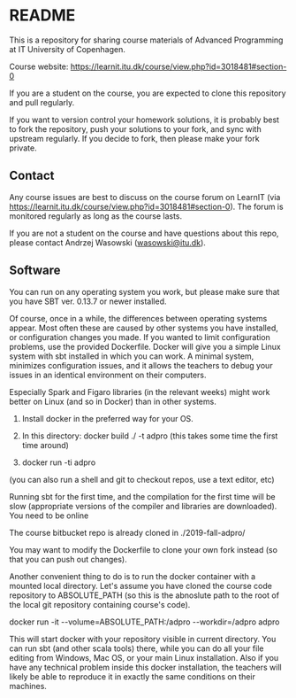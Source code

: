 # README #

This is a repository for sharing course materials of Advanced Programming at IT University of Copenhagen.

Course website: https://learnit.itu.dk/course/view.php?id=3018481#section-0

If you are a student on the course, you are expected to clone this repository and pull regularly.

If you want to version control your homework solutions, it is probably best to fork the repository, push your solutions to your fork, and sync with upstream regularly. If you decide to fork, then please make your fork private. 

## Contact ##

Any course issues are best to discuss on the course forum on LearnIT (via https://learnit.itu.dk/course/view.php?id=3018481#section-0). The forum is monitored regularly as long as the course lasts.

If you are not a student on the course and have questions about this repo, please contact Andrzej Wasowski (wasowski@itu.dk).

## Software ##

You can run on any operating system you work, but please make sure that you have SBT ver. 0.13.7 or newer installed.

Of course, once in a while, the differences between operating systems appear.  Most often these are caused by other systems you have installed, or configuration changes you made.  If you wanted to limit configuration problems, use the provided Dockerfile. Docker will give you a simple Linux system with sbt installed in which you can work.  A minimal system, minimizes configuration issues, and it allows the teachers to debug your issues in an identical environment on their computers.

Especially Spark and Figaro libraries (in the relevant weeks) might work better on Linux (and so in Docker) than in other systems.

1. Install docker in the preferred way for your OS.

2. In this directory: docker build ./  -t adpro (this takes some time the first time around)

3. docker run -ti adpro 

(you can also run a shell and git to checkout repos, use a text editor, etc)

Running sbt for the first time, and the compilation for the first time will be slow (appropriate versions of the compiler and libraries are downloaded). You need to be online

The course bitbucket repo is already cloned in ./2019-fall-adpro/

You may want to modify the Dockerfile to clone your own fork instead (so that you can push out changes).

Another convenient thing to do is to run the docker container with a mounted local directory. Let's assume you have cloned the course code repository to ABSOLUTE_PATH (so this is the abnoslute path to the root of the local git repository containing course's code).

  docker run -it --volume=ABSOLUTE_PATH:/adpro --workdir=/adpro adpro

This will start docker with your repository visible in current directory.  You can run sbt (and other scala tools) there, while you can do all your file editing from Windows, Mac OS, or your main Linux installation.  Also if you have any technical problem inside this docker installation, the teachers will likely be able to reproduce it in exactly the same conditions on their machines.

